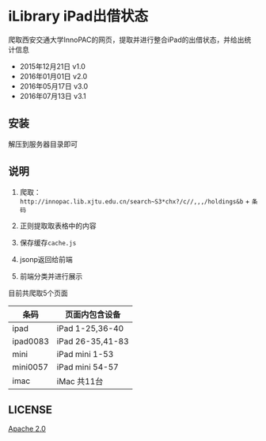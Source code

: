 # iLibrary iPad出借状态

爬取西安交通大学InnoPAC的网页，提取并进行整合iPad的出借状态，并给出统计信息

* 2015年12月21日 v1.0
* 2016年01月01日 v2.0
* 2016年05月17日 v3.0
* 2016年07月13日 v3.1

## 安装

解压到服务器目录即可

## 说明

1. 爬取：`http://innopac.lib.xjtu.edu.cn/search~S3*chx?/c//,,,/holdings&b` + `条码`

2. 正则提取取表格中的内容

3. 保存缓存`cache.js`

4. jsonp返回给前端

5. 前端分类并进行展示

目前共爬取5个页面

| 条码 | 页面内包含设备 |
| --- | --- |
| ipad | iPad 1-25,36-40 |
| ipad0083 | iPad 26-35,41-83 |
| mini | iPad mini 1-53 |
| mini0057 | iPad mini 54-57 |
| imac | iMac 共11台 |

## LICENSE

[Apache 2.0](http://www.apache.org/licenses/LICENSE-2.0)
